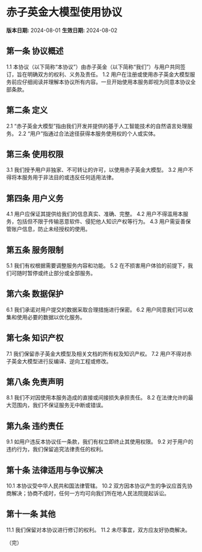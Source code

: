 # 赤子英金大模型使用协议

**版本日期:** 2024-08-01
**生效日期:** 2024-08-02

## 第一条 协议概述
1.1 本协议（以下简称“本协议”）由赤子英金（以下简称“我们”）与用户共同签订，旨在明确双方的权利、义务及责任。
1.2 用户在注册或使用赤子英金大模型服务前应仔细阅读并理解本协议所有内容。一旦开始使用本服务即视为同意本协议全部条款。

## 第二条 定义
2.1 “赤子英金大模型”指由我们开发并提供的基于人工智能技术的自然语言处理服务。
2.2 “用户”指通过合法途径获得本服务使用权的个人或实体。

## 第三条 使用权限
3.1 我们授予用户非独家、不可转让的许可，以使用赤子英金大模型。
3.2 用户不得将本服务用于非法目的或违反任何适用法律。

## 第四条 用户义务
4.1 用户应保证其提供给我们的信息真实、准确、完整。
4.2 用户不得滥用本服务，包括但不限于传输恶意软件、侵犯他人知识产权等行为。
4.3 用户需妥善保管账户信息，防止未经授权的使用。

## 第五条 服务限制
5.1 我们有权根据需要调整服务内容和功能。
5.2 在不损害用户体验的前提下，我们可随时暂停或终止部分或全部服务。

## 第六条 数据保护
6.1 我们承诺对用户提交的数据采取合理措施进行保密。
6.2 用户同意我们可以收集和使用必要的数据以优化服务。

## 第七条 知识产权
7.1 我们保留赤子英金大模型及相关文档的所有权及知识产权。
7.2 用户不得对赤子英金大模型进行反编译、逆向工程或修改。

## 第八条 免责声明
8.1 我们不对因使用本服务造成的直接或间接损失承担责任。
8.2 在法律允许的最大范围内，我们不保证服务无中断或错误。

## 第九条 违约责任
9.1 如用户违反本协议任一条款，我们有权立即终止其使用权限。
9.2 对于用户的违约行为，我们保留追究法律责任的权利。

## 第十条 法律适用与争议解决
10.1 本协议受中华人民共和国法律管辖。
10.2 双方因本协议产生的争议应首先协商解决；协商不成时，任何一方均可向我们所在地人民法院提起诉讼。

## 第十一条 其他
11.1 我们保留对本协议进行修订的权利。
11.2 未尽事宜，双方应友好协商解决。

（完）